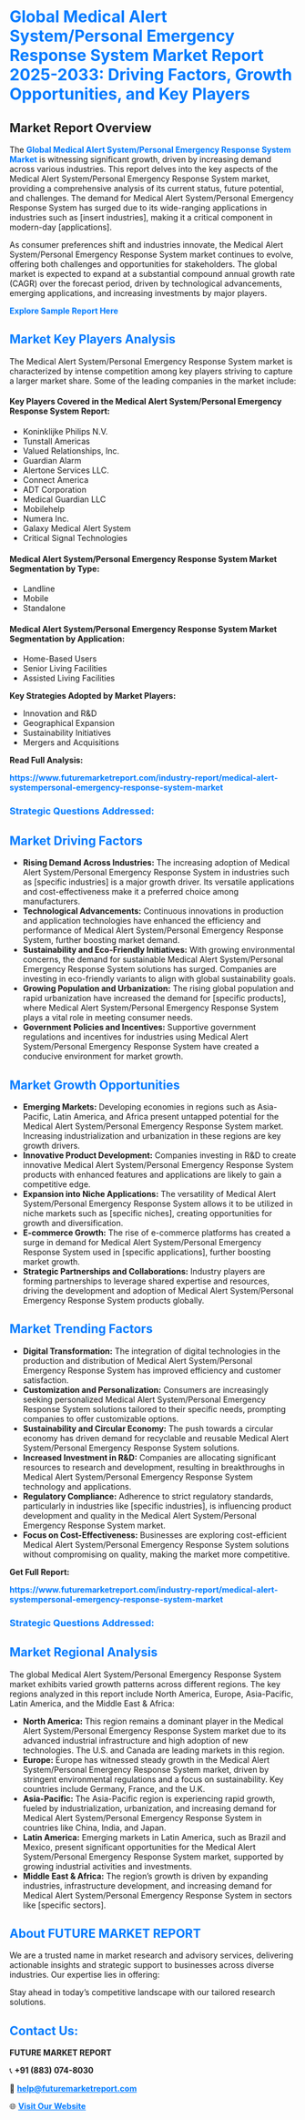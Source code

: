 <h1 style="color: #007BFF;">Global Medical Alert System/Personal Emergency Response System Market Report 2025-2033: Driving Factors, Growth Opportunities, and Key Players</h1>

<section id="overview">
<h2>Market Report Overview</h2>
<p>The <a href="https://www.futuremarketreport.com/industry-report/medical-alert-systempersonal-emergency-response-system-market" style="color: #007BFF; text-decoration: none;"><strong>Global Medical Alert System/Personal Emergency Response System Market</strong></a> is witnessing significant growth, driven by increasing demand across various industries. This report delves into the key aspects of the Medical Alert System/Personal Emergency Response System market, providing a comprehensive analysis of its current status, future potential, and challenges. The demand for Medical Alert System/Personal Emergency Response System has surged due to its wide-ranging applications in industries such as [insert industries], making it a critical component in modern-day [applications].</p>
<p>As consumer preferences shift and industries innovate, the Medical Alert System/Personal Emergency Response System market continues to evolve, offering both challenges and opportunities for stakeholders. The global market is expected to expand at a substantial compound annual growth rate (CAGR) over the forecast period, driven by technological advancements, emerging applications, and increasing investments by major players.</p>
</section>

<section id="overview">
<p><a href="https://www.futuremarketreport.com/request-sample/reportId=91246" style="color: #007BFF; text-decoration: none;"><strong>Explore Sample Report Here</strong></a></p>
</section>

<section id="key-players">
<h2 style="color: #007BFF;">Market Key Players Analysis</h2>
<p>The Medical Alert System/Personal Emergency Response System market is characterized by intense competition among key players striving to capture a larger market share. Some of the leading companies in the market include:</p>
<h4>Key Players Covered in the Medical Alert System/Personal Emergency Response System Report:</h4>
<ul><li>Koninklijke Philips N.V.</li><li>Tunstall Americas</li><li>Valued Relationships, Inc.</li><li>Guardian Alarm</li><li>Alertone Services LLC.</li><li>Connect America</li><li>ADT Corporation</li><li>Medical Guardian LLC</li><li>Mobilehelp</li><li>Numera Inc.</li><li>Galaxy Medical Alert System</li><li>Critical Signal Technologies</li></ul>
<h4>Medical Alert System/Personal Emergency Response System Market Segmentation by Type:</h4>
<ul><li>Landline</li><li>Mobile</li><li>Standalone</li></ul>

<h4>Medical Alert System/Personal Emergency Response System Market Segmentation by Application:</h4>
<ul><li>Home-Based Users</li><li>Senior Living Facilities</li><li>Assisted Living Facilities</li></ul>
<p><strong>Key Strategies Adopted by Market Players:</strong></p>
<ul>
<li>Innovation and R&D</li>
<li>Geographical Expansion</li>
<li>Sustainability Initiatives</li>
<li>Mergers and Acquisitions</li>
</ul>
</section>

<section>
<p><strong>Read Full Analysis: </strong></p><a href="https://www.futuremarketreport.com/industry-report/medical-alert-systempersonal-emergency-response-system-market" style="color: #007BFF; text-decoration: none;"><strong>https://www.futuremarketreport.com/industry-report/medical-alert-systempersonal-emergency-response-system-market</strong></a>
<h3 style="color: #007BFF;">Strategic Questions Addressed:</h3>
</section>

<section id="driving-factors">
<h2 style="color: #007BFF;">Market Driving Factors</h2>
<ul>
<li><strong>Rising Demand Across Industries:</strong> The increasing adoption of Medical Alert System/Personal Emergency Response System in industries such as [specific industries] is a major growth driver. Its versatile applications and cost-effectiveness make it a preferred choice among manufacturers.</li>
<li><strong>Technological Advancements:</strong> Continuous innovations in production and application technologies have enhanced the efficiency and performance of Medical Alert System/Personal Emergency Response System, further boosting market demand.</li>
<li><strong>Sustainability and Eco-Friendly Initiatives:</strong> With growing environmental concerns, the demand for sustainable Medical Alert System/Personal Emergency Response System solutions has surged. Companies are investing in eco-friendly variants to align with global sustainability goals.</li>
<li><strong>Growing Population and Urbanization:</strong> The rising global population and rapid urbanization have increased the demand for [specific products], where Medical Alert System/Personal Emergency Response System plays a vital role in meeting consumer needs.</li>
<li><strong>Government Policies and Incentives:</strong> Supportive government regulations and incentives for industries using Medical Alert System/Personal Emergency Response System have created a conducive environment for market growth.</li>
</ul>
</section>

<section id="growth-opportunities">
<h2 style="color: #007BFF;">Market Growth Opportunities</h2>
<ul>
<li><strong>Emerging Markets:</strong> Developing economies in regions such as Asia-Pacific, Latin America, and Africa present untapped potential for the Medical Alert System/Personal Emergency Response System market. Increasing industrialization and urbanization in these regions are key growth drivers.</li>
<li><strong>Innovative Product Development:</strong> Companies investing in R&D to create innovative Medical Alert System/Personal Emergency Response System products with enhanced features and applications are likely to gain a competitive edge.</li>
<li><strong>Expansion into Niche Applications:</strong> The versatility of Medical Alert System/Personal Emergency Response System allows it to be utilized in niche markets such as [specific niches], creating opportunities for growth and diversification.</li>
<li><strong>E-commerce Growth:</strong> The rise of e-commerce platforms has created a surge in demand for Medical Alert System/Personal Emergency Response System used in [specific applications], further boosting market growth.</li>
<li><strong>Strategic Partnerships and Collaborations:</strong> Industry players are forming partnerships to leverage shared expertise and resources, driving the development and adoption of Medical Alert System/Personal Emergency Response System products globally.</li>
</ul>
</section>

<section id="trending-factors">
<h2 style="color: #007BFF;">Market Trending Factors</h2>
<ul>
<li><strong>Digital Transformation:</strong> The integration of digital technologies in the production and distribution of Medical Alert System/Personal Emergency Response System has improved efficiency and customer satisfaction.</li>
<li><strong>Customization and Personalization:</strong> Consumers are increasingly seeking personalized Medical Alert System/Personal Emergency Response System solutions tailored to their specific needs, prompting companies to offer customizable options.</li>
<li><strong>Sustainability and Circular Economy:</strong> The push towards a circular economy has driven demand for recyclable and reusable Medical Alert System/Personal Emergency Response System solutions.</li>
<li><strong>Increased Investment in R&D:</strong> Companies are allocating significant resources to research and development, resulting in breakthroughs in Medical Alert System/Personal Emergency Response System technology and applications.</li>
<li><strong>Regulatory Compliance:</strong> Adherence to strict regulatory standards, particularly in industries like [specific industries], is influencing product development and quality in the Medical Alert System/Personal Emergency Response System market.</li>
<li><strong>Focus on Cost-Effectiveness:</strong> Businesses are exploring cost-efficient Medical Alert System/Personal Emergency Response System solutions without compromising on quality, making the market more competitive.</li>
</ul>
</section>

<section>
<p><strong>Get Full Report: </strong></p><a href="https://www.futuremarketreport.com/industry-report/medical-alert-systempersonal-emergency-response-system-market" style="color: #007BFF; text-decoration: none;"><strong>https://www.futuremarketreport.com/industry-report/medical-alert-systempersonal-emergency-response-system-market</strong></a>
<h3 style="color: #007BFF;">Strategic Questions Addressed:</h3>
</section>


<section id="regional-analysis">
<h2 style="color: #007BFF;">Market Regional Analysis</h2>
<p>The global Medical Alert System/Personal Emergency Response System market exhibits varied growth patterns across different regions. The key regions analyzed in this report include North America, Europe, Asia-Pacific, Latin America, and the Middle East & Africa:</p>
<ul>
<li><strong>North America:</strong> This region remains a dominant player in the Medical Alert System/Personal Emergency Response System market due to its advanced industrial infrastructure and high adoption of new technologies. The U.S. and Canada are leading markets in this region.</li>
<li><strong>Europe:</strong> Europe has witnessed steady growth in the Medical Alert System/Personal Emergency Response System market, driven by stringent environmental regulations and a focus on sustainability. Key countries include Germany, France, and the U.K.</li>
<li><strong>Asia-Pacific:</strong> The Asia-Pacific region is experiencing rapid growth, fueled by industrialization, urbanization, and increasing demand for Medical Alert System/Personal Emergency Response System in countries like China, India, and Japan.</li>
<li><strong>Latin America:</strong> Emerging markets in Latin America, such as Brazil and Mexico, present significant opportunities for the Medical Alert System/Personal Emergency Response System market, supported by growing industrial activities and investments.</li>
<li><strong>Middle East & Africa:</strong> The region’s growth is driven by expanding industries, infrastructure development, and increasing demand for Medical Alert System/Personal Emergency Response System in sectors like [specific sectors].</li>
</ul>
</section>

<footer>
<h2 style="color: #007BFF;">About FUTURE MARKET REPORT</h2>
<p>We are a trusted name in market research and advisory services, delivering actionable insights and strategic support to businesses across diverse industries. Our expertise lies in offering:</p>

<p>Stay ahead in today’s competitive landscape with our tailored research solutions.</p>

<h2 style="color: #007BFF;">Contact Us:</h2>
<p><strong>FUTURE MARKET REPORT</strong></p>
<p>📞 <strong>+91 (883) 074-8030</strong></p>
<p>📧 <strong><a href="mailto:help@futuremarketreport.com" style="color: #007BFF;">help@futuremarketreport.com</a></strong></p>
<p>🌐 <strong><a href="https://www.futuremarketreport.com/" style="color: #007BFF;">Visit Our Website</a></strong></p>
</footer>